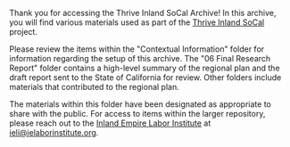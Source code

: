 Thank you for accessing the Thrive Inland SoCal Archive! In this archive, you will find various materials used as part of the [Thrive Inland SoCal](https://www.thriveinlandsocal.org/) project. 

Please review the items within the "Contextual Information" folder for information regarding the setup of this archive. The "06 Final Research Report" folder contains a high-level summary of the regional plan and the draft report sent to the State of California for review. Other folders include materials that contributed to the regional plan.

The materials within this folder have been designated as appropriate to share with the public. For access to items within the larger repository, please reach out to the [Inland Empire Labor Institute](https://ielaborinstitute.org/) at ieli@ielaborinstitute.org.
